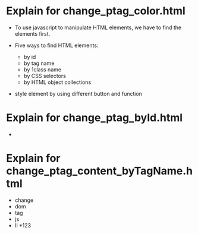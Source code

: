 # Explain for change_ptag_color.html
* To use javascript to manipulate HTML elements, we have to find the elements first.
* Five ways to find HTML elements:
  - by id 
  - by tag name 
  - by 1class name 
  - by CSS selectors 
  - by HTML object collections

* style element by using different button and function
# Explain for change_ptag_byId.html
* 
# Explain for change_ptag_content_byTagName.html
* change
* dom
* tag
* js
* ll
*123
